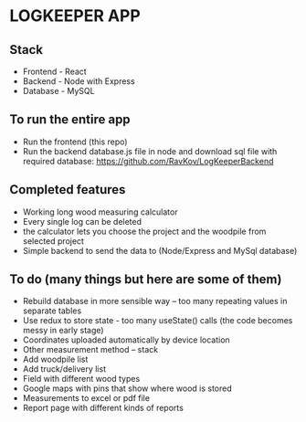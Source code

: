 # LOGKEEPER APP

## Stack

- Frontend - React
- Backend - Node with Express
- Database - MySQL

## To run the entire app

- Run the frontend (this repo)
- Run the backend database.js file in node and download sql file with required database: https://github.com/RavKov/LogKeeperBackend

## Completed features

- Working long wood measuring calculator
- Every single log can be deleted
- the calculator lets you choose the project and the woodpile from selected project 
- Simple backend to send the data to (Node/Express and MySql database)

## To do (many things but here are some of them)

- Rebuild database in more sensible way – too many repeating values in separate tables
- Use redux to store state - too many useState() calls (the code becomes messy in early stage)
- Coordinates uploaded automatically by device location
- Other measurement method – stack
- Add woodpile list
- Add truck/delivery list
- Field with different wood types
- Google maps with pins that show where wood is stored
- Measurements to excel or pdf file
- Report page with different kinds of reports
